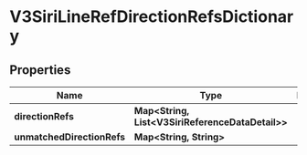 

# V3SiriLineRefDirectionRefsDictionary


## Properties

| Name | Type | Description | Notes |
|------------ | ------------- | ------------- | -------------|
|**directionRefs** | **Map&lt;String, List&lt;V3SiriReferenceDataDetail&gt;&gt;** |  |  [optional] |
|**unmatchedDirectionRefs** | **Map&lt;String, String&gt;** |  |  [optional] |



